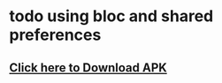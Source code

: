 # todo using bloc and shared preferences


## [Click here to Download APK](https://drive.google.com/file/d/1lJinUJ07JG6pHeByLjSyNBW9jNJBwHgq/view?usp=sharing)



